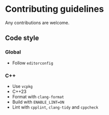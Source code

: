 # Contributing guidelines

Any contributions are welcome.

## Code style

### Global

- Follow `editorconfig`

### C++

- Use `vcpkg`
- C++23
- Format with `clang-format`
- Build with `ENABLE_LINT=ON`
- Lint with `cpplint`, `clang-tidy` and `cppcheck`

